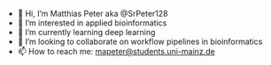 - 👋 Hi, I’m Matthias Peter aka @SrPeter128
- 👀 I’m interested in applied bioinformatics 
- 🌱 I’m currently learning deep learning
- 💞️ I’m looking to collaborate on workflow pipelines in bioinformatics 
- 📫 How to reach me: mapeter@students.uni-mainz.de

<!---
SrPeter128/SrPeter128 is a ✨ special ✨ repository because its `README.md` (this file) appears on your GitHub profile.
You can click the Preview link to take a look at your changes.
--->
